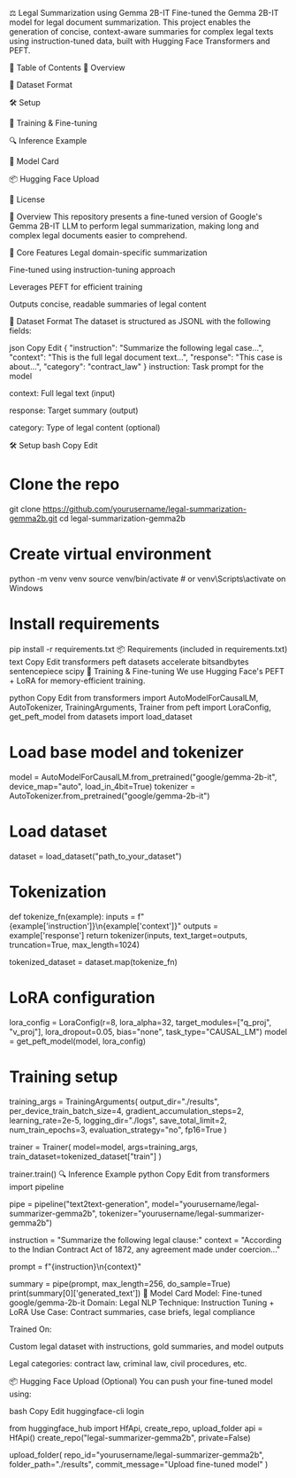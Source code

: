 ⚖️ Legal Summarization using Gemma 2B-IT
Fine-tuned the Gemma 2B-IT model for legal document summarization. This project enables the generation of concise, context-aware summaries for complex legal texts using instruction-tuned data, built with Hugging Face Transformers and PEFT.

📌 Table of Contents
🧠 Overview

📁 Dataset Format

🛠️ Setup

🚀 Training & Fine-tuning

🔍 Inference Example

🧾 Model Card

📦 Hugging Face Upload

📄 License

🧠 Overview
This repository presents a fine-tuned version of Google's Gemma 2B-IT LLM to perform legal summarization, making long and complex legal documents easier to comprehend.

🔑 Core Features
Legal domain-specific summarization

Fine-tuned using instruction-tuning approach

Leverages PEFT for efficient training

Outputs concise, readable summaries of legal content

📁 Dataset Format
The dataset is structured as JSONL with the following fields:

json
Copy
Edit
{
  "instruction": "Summarize the following legal case...",
  "context": "This is the full legal document text...",
  "response": "This case is about...",
  "category": "contract_law" 
}
instruction: Task prompt for the model

context: Full legal text (input)

response: Target summary (output)

category: Type of legal content (optional)

🛠️ Setup
bash
Copy
Edit
# Clone the repo
git clone https://github.com/yourusername/legal-summarization-gemma2b.git
cd legal-summarization-gemma2b

# Create virtual environment
python -m venv venv
source venv/bin/activate  # or venv\Scripts\activate on Windows

# Install requirements
pip install -r requirements.txt
📦 Requirements (included in requirements.txt)
text
Copy
Edit
transformers
peft
datasets
accelerate
bitsandbytes
sentencepiece
scipy
🚀 Training & Fine-tuning
We use Hugging Face's PEFT + LoRA for memory-efficient training.

python
Copy
Edit
from transformers import AutoModelForCausalLM, AutoTokenizer, TrainingArguments, Trainer
from peft import LoraConfig, get_peft_model
from datasets import load_dataset

# Load base model and tokenizer
model = AutoModelForCausalLM.from_pretrained("google/gemma-2b-it", device_map="auto", load_in_4bit=True)
tokenizer = AutoTokenizer.from_pretrained("google/gemma-2b-it")

# Load dataset
dataset = load_dataset("path_to_your_dataset")

# Tokenization
def tokenize_fn(example):
    inputs = f"{example['instruction']}\n{example['context']}"
    outputs = example['response']
    return tokenizer(inputs, text_target=outputs, truncation=True, max_length=1024)

tokenized_dataset = dataset.map(tokenize_fn)

# LoRA configuration
lora_config = LoraConfig(r=8, lora_alpha=32, target_modules=["q_proj", "v_proj"], lora_dropout=0.05, bias="none", task_type="CAUSAL_LM")
model = get_peft_model(model, lora_config)

# Training setup
training_args = TrainingArguments(
    output_dir="./results",
    per_device_train_batch_size=4,
    gradient_accumulation_steps=2,
    learning_rate=2e-5,
    logging_dir="./logs",
    save_total_limit=2,
    num_train_epochs=3,
    evaluation_strategy="no",
    fp16=True
)

trainer = Trainer(
    model=model,
    args=training_args,
    train_dataset=tokenized_dataset["train"]
)

trainer.train()
🔍 Inference Example
python
Copy
Edit
from transformers import pipeline

pipe = pipeline("text2text-generation", model="yourusername/legal-summarizer-gemma2b", tokenizer="yourusername/legal-summarizer-gemma2b")

instruction = "Summarize the following legal clause:"
context = "According to the Indian Contract Act of 1872, any agreement made under coercion..."

prompt = f"{instruction}\n{context}"

summary = pipe(prompt, max_length=256, do_sample=True)
print(summary[0]['generated_text'])
🧾 Model Card
Model: Fine-tuned google/gemma-2b-it
Domain: Legal NLP
Technique: Instruction Tuning + LoRA
Use Case: Contract summaries, case briefs, legal compliance

Trained On:

Custom legal dataset with instructions, gold summaries, and model outputs

Legal categories: contract law, criminal law, civil procedures, etc.

📦 Hugging Face Upload (Optional)
You can push your fine-tuned model using:

bash
Copy
Edit
huggingface-cli login

from huggingface_hub import HfApi, create_repo, upload_folder
api = HfApi()
create_repo("legal-summarizer-gemma2b", private=False)

upload_folder(
  repo_id="yourusername/legal-summarizer-gemma2b",
  folder_path="./results",
  commit_message="Upload fine-tuned model"
)
